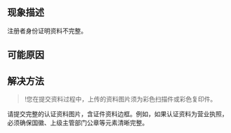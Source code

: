 ## 现象描述
注册者身份证明资料不完整。

## 可能原因

## 解决方法

>!您在提交资料过程中，上传的资料图片须为彩色扫描件或彩色复印件。

请提交完整的认证资料图片，含证件资料边框。例如，如果认证资料为营业执照，必须确保国徽、上级主管部门公章等元素清晰完整。
